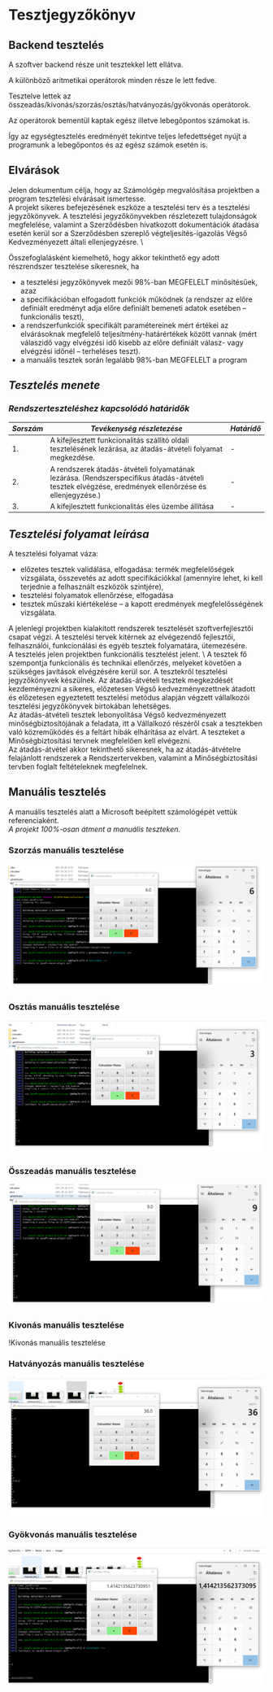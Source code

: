 # **Tesztjegyzőkönyv**

## **Backend tesztelés**

A szoftver backend része unit tesztekkel lett ellátva.

A különböző aritmetikai operátorok minden része le lett fedve.

Tesztelve lettek az összeadás/kivonás/szorzás/osztás/hatványozás/gyökvonás operátorok.

Az operátorok bementül kaptak egész illetve lebegőpontos számokat is.

Így az egységtesztelés eredményét tekintve teljes lefedettséget nyújt a programunk a lebegőpontos és az egész számok esetén is. 

## **Elvárások**
Jelen dokumentum célja, hogy az Számológép megvalósítása projektben a program
tesztelési elvárásait ismertesse. \
A projekt sikeres befejezésének eszköze a tesztelési terv és a tesztelési jegyzőkönyvek. A
tesztelési jegyzőkönyvekben részletezett tulajdonságok megfelelése, valamint a
Szerződésben hivatkozott dokumentációk átadása esetén kerül sor a Szerződésben szereplő
végteljesítés-igazolás Végső Kedvezményezett általi ellenjegyzésre. \

Összefoglalásként kiemelhető, hogy akkor tekinthető egy adott részrendszer tesztelése
sikeresnek, ha
- a tesztelési jegyzőkönyvek mezői 98%-ban MEGFELELT minősítésűek, azaz
- a specifikációban elfogadott funkciók működnek (a rendszer az előre definiált
eredményt adja előre definiált bemeneti adatok esetében – funkcionális teszt),
- a rendszerfunkciók specifikált paramétereinek mért értékei az elvárásoknak
megfelelő teljesítmény-határértékek között vannak (mért válaszidő vagy elvégzési
idő kisebb az előre definiált válasz- vagy elvégzési időnél – terheléses teszt).
- a manuális tesztek során legalább 98%-ban MEGFELELT a program

## *Tesztelés menete*

### *Rendszerteszteléshez kapcsolódó határidők*
| *Sorszám* | *Tevékenység részletezése* | *Határidő* |
| ----------- | ----------- | ----------- |
| 1.| A kifejlesztett funkcionalitás szállító oldali tesztelésének lezárása, az átadás-átvételi folyamat megkezdése.  | - |
| 2.| A rendszerek átadás-átvételi folyamatának lezárása. (Rendszerspecifikus átadás-átvételi tesztek elvégzése, eredmények ellenőrzése és ellenjegyzése.)  | - |
| 3.| A kifejlesztett funkcionalitás éles üzembe állítása | - |

## *Tesztelési folyamat leírása*

A tesztelési folyamat váza:
- előzetes tesztek validálása, elfogadása: termék megfelelőségek vizsgálata, összevetés az
adott specifikációkkal (amennyire lehet, ki kell terjednie a felhasznált eszközök szintjére),
- tesztelési folyamatok ellenőrzése, elfogadása
- tesztek műszaki kiértékelése – a kapott eredmények megfelelősségének vizsgálata.

A jelenlegi projektben kialakított rendszerek tesztelését szoftverfejlesztői csapat végzi. A tesztelési tervek kitérnek az elvégezendő fejlesztői, felhasználói, funkcionálási és egyéb tesztek folyamatára, ütemezésére. \
A tesztelés jelen projektben funkcionális tesztelést jelent. \ 
A tesztek fő szempontja funkcionális és technikai ellenőrzés, melyeket
követően a szükséges javítások elvégzésére kerül sor. A tesztekről tesztelési jegyzőkönyvek
készülnek.
Az átadás-átvételi tesztek megkezdését kezdeményezni a sikeres, előzetesen Végső
kedvezményezettnek átadott és előzetesen egyeztetett tesztelési metódus alapján végzett vállalkozói
tesztelési jegyzőkönyvek birtokában lehetséges. \
Az átadás-átvételi tesztek lebonyolítása Végső kedvezményezett minőségbiztosítójának a feladata, itt
a Vállalkozó részéről csak a tesztekben való közreműködés és a feltárt hibák elhárítása az elvárt. A
teszteket a Minőségbiztosítási tervnek megfelelően kell elvégezni. \
Az átadás-átvétel akkor tekinthető sikeresnek, ha az átadás-átvételre felajánlott rendszerek a
Rendszertervekben, valamint a Minőségbiztosítási tervben foglalt feltételeknek megfelelnek.

## **Manuális tesztelés**

A manuális tesztelés alatt a Microsoft beépített számológépét vettük referenciaként. \
*A projekt 100%-osan átment a manuális teszteken.*
### Szorzás manuális tesztelése
![Szorzás manuális tesztelése](images/manual_test_1.PNG)
### Osztás manuális tesztelése
![Osztás manuális tesztelése](images/manual_test_2.PNG)
### Összeadás manuális tesztelése
![Összeadás manuális tesztelése](images/manual_test_3.PNG)
### Kivonás manuális tesztelése
!Kivonás manuális tesztelése[](images/manual_test_4.PNG)
### Hatványozás manuális tesztelése
![Hatványozás manuális tesztelése](images/manual_test_5.PNG)
### Gyökvonás manuális tesztelése
![Gyökvonás manuális tesztelése](images/manual_test_6.PNG)
